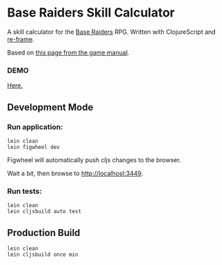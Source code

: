 # Base Raiders Skill Calculator

A skill calculator for the [Base Raiders](http://www.baseraiders.com) RPG. Written with ClojureScript and [re-frame](https://github.com/Day8/re-frame). 

Based on [this page from the game manual](http://www.baseraiders.com/wp-content/uploads/2014/07/Base_Raiders_Skill.pdf).

### DEMO
[Here.](http://olslash.github.io/base-raiders-skill-calculator)

## Development Mode

### Run application:

```
lein clean
lein figwheel dev
```

Figwheel will automatically push cljs changes to the browser.

Wait a bit, then browse to [http://localhost:3449](http://localhost:3449).

### Run tests:

```
lein clean
lein cljsbuild auto test
```

## Production Build

```
lein clean
lein cljsbuild once min
```
